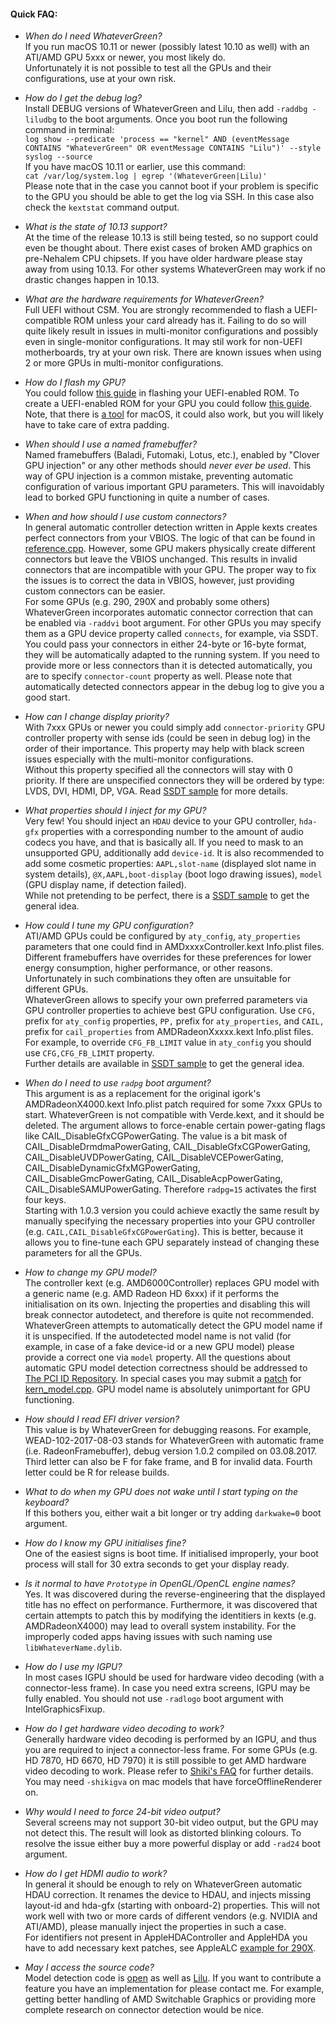 #### Quick FAQ:
- _When do I need WhateverGreen?_  
If you run macOS 10.11 or newer (possibly latest 10.10 as well) with an ATI/AMD GPU 5xxx or newer, you most likely do.  
Unfortunately it is not possible to test all the GPUs and their configurations, use at your own risk.

- _How do I get the debug log?_  
Install DEBUG versions of WhateverGreen and Lilu, then add `-raddbg -liludbg` to the boot arguments. Once you boot run the following command in terminal:  
`log show --predicate 'process == "kernel" AND (eventMessage CONTAINS "WhateverGreen" OR eventMessage CONTAINS "Lilu")' --style syslog --source`  
If you have macOS 10.11 or earlier, use this command:  
`cat /var/log/system.log | egrep '(WhateverGreen|Lilu)'`  
Please note that in the case you cannot boot if your problem is specific to the GPU you should be able to get the log via SSH. In this case also check the `kextstat` command output.

- _What is the state of 10.13 support?_  
At the time of the release 10.13 is still being tested, so no support could even be thought about. There exist cases of broken AMD graphics on pre-Nehalem CPU chipsets. If you have older hardware please stay away from using 10.13. For other systems WhateverGreen may work if no drastic changes happen in 10.13.

- _What are the hardware requirements for WhateverGreen?_  
Full UEFI without CSM. You are strongly recommended to flash a UEFI-compatible ROM unless your card already has it. Failing to do so will quite likely result in issues in multi-monitor configurations and possibly even in single-monitor configurations. It may stil work for non-UEFI motherboards, try at your own risk. There are known issues when using 2 or more GPUs in multi-monitor configurations.

- _How do I flash my GPU?_  
You could follow [this guide](https://www.techpowerup.com/forums/threads/amd-ati-flashing-guide.212849/) in flashing your UEFI-enabled ROM. To create a UEFI-enabled ROM for your GPU you could follow [this guide](http://www.win-raid.com/t892f16-AMD-and-Nvidia-GOP-update-No-requests-DIY.html). Note, that there is [a tool](http://www.insanelymac.com/forum/topic/299614-asus-eah6450-video-bios-uefi-gop-upgrade-and-gop-uefi-binary-in-efi-for-many-ati-cards/#entry2042163) for macOS, it could also work, but you will likely have to take care of extra padding.

- _When should I use a named framebuffer?_  
Named framebuffers (Baladi, Futomaki, Lotus, etc.), enabled by "Clover GPU injection" or any other methods should _never ever be used_. This way of GPU injection is a common mistake, preventing automatic configuration of various important GPU parameters. This will inavoidably lead to borked GPU functioning in quite a number of cases.

- _When and how should I use custom connectors?_  
In general automatic controller detection written in Apple kexts creates perfect connectors from your VBIOS. The logic of that can be found in [reference.cpp](https://github.com/vit9696/WhateverGreen/blob/master/Manual/reference.cpp). However, some GPU makers physically create different connectors but leave the VBIOS unchanged. This results in invalid connectors that are incompatible with your GPU. The proper way to fix the issues is to correct the data in VBIOS, however, just providing custom connectors can be easier.  
For some GPUs (e.g. 290, 290X and probably some others) WhateverGreen incorporates automatic connector correction that can be enabled via `-raddvi` boot argument. For other GPUs you may specify them as a GPU device property called `connects`, for example, via SSDT. You could pass your connectors in either 24-byte or 16-byte format, they will be automatically adapted to the running system. If you need to provide more or less connectors than it is detected automatically, you are to specify `connector-count` property as well. Please note that automatically detected connectors appear in the debug log to give you a good start.

- _How can I change display priority?_  
With 7xxx GPUs or newer you could simply add `connector-priority` GPU controller property with sense ids (could be seen in debug log) in the order of their importance. This property may help with black screen issues especially with the multi-monitor configurations.  
Without this property specified all the connectors will stay with 0 priority. If there are unspecified connectors they will be ordered by type: LVDS, DVI, HDMI, DP, VGA. Read [SSDT sample](https://github.com/vit9696/WhateverGreen/blob/master/Manual/Sample.dsl) for more details.

- _What properties should I inject for my GPU?_  
Very few! You should inject an `HDAU` device to your GPU controller, `hda-gfx` properties with a corresponding number to the amount of audio codecs you have, and that is basically all. If you need to mask to an unsupported GPU, additionally add `device-id`. It is also recommended to add some cosmetic properties: `AAPL,slot-name` (displayed slot name in system details), `@X,AAPL,boot-display` (boot logo drawing issues), `model` (GPU display name, if detection failed).  
While not pretending to be perfect, there is a [SSDT sample](https://github.com/vit9696/WhateverGreen/blob/master/Manual/Sample.dsl) to get the general idea.

- _How could I tune my GPU configuration?_  
ATI/AMD GPUs could be configured by `aty_config`, `aty_properties` parameters that one could find in AMDxxxxController.kext Info.plist files. Different framebuffers have overrides for these preferences for lower energy consumption, higher performance, or other reasons. Unfortunately in such combinations they often are unsuitable for different GPUs.  
WhateverGreen allows to specify your own preferred parameters via GPU controller properties to achieve best GPU configuration. Use `CFG,` prefix for `aty_config` properties, `PP,` prefix for `aty_properties`, and `CAIL,` prefix for `cail_properties` from AMDRadeonXxxxx.kext Info.plist files. For example, to override `CFG_FB_LIMIT` value in `aty_config` you should use `CFG,CFG_FB_LIMIT` property.  
Further details are available in [SSDT sample](https://github.com/vit9696/WhateverGreen/blob/master/Manual/Sample.dsl) to get the general idea.

- _When do I need to use `radpg` boot argument?_  
This argument is as a replacement for the original igork's AMDRadeonX4000.kext Info.plist patch required for some 7xxx GPUs to start. WhateverGreen is not compatible with Verde.kext, and it should be deleted. The argument allows to force-enable certain power-gating flags like CAIL_DisableGfxCGPowerGating. The value is a bit mask of CAIL_DisableDrmdmaPowerGating, CAIL_DisableGfxCGPowerGating, CAIL_DisableUVDPowerGating, CAIL_DisableVCEPowerGating, CAIL_DisableDynamicGfxMGPowerGating, CAIL_DisableGmcPowerGating, CAIL_DisableAcpPowerGating, CAIL_DisableSAMUPowerGating. Therefore `radpg=15` activates the first four keys.  
Starting with 1.0.3 version you could achieve exactly the same result by manually specifying the necessary properties into your GPU controller (e.g. `CAIL,CAIL_DisableGfxCGPowerGating`). This is better, because it allows you to fine-tune each GPU separately instead of changing these parameters for all the GPUs.

- _How to change my GPU model?_  
The controller kext (e.g. AMD6000Controller) replaces GPU model with a generic name (e.g. AMD Radeon HD 6xxx) if it performs the initialisation on its own. Injecting the properties and disabling this will break connector autodetect, and therefore is quite not recommended. WhateverGreen attempts to automatically detect the GPU model name if it is unspecified. If the autodetected model name is not valid (for example, in case of a fake device-id or a new GPU model) please provide a correct one via `model` property. All the questions about automatic GPU model detection correctness should be addressed to [The PCI ID Repository](http://pci-ids.ucw.cz). In special cases you may submit a [patch](https://github.com/vit9696/WhateverGreen/pulls) for [kern_model.cpp](https://github.com/vit9696/WhateverGreen/blob/master/WhateverGreen/kern_model.cpp). GPU model name is absolutely unimportant for GPU functioning.

- _How should I read EFI driver version?_  
This value is by WhateverGreen for debugging reasons. For example, WEAD-102-2017-08-03 stands for WhateverGreen with automatic frame (i.e. RadeonFramebuffer), debug version 1.0.2 compiled on 03.08.2017. Third letter can also be F for fake frame, and B for invalid data. Fourth letter could be R for release builds. 

- _What to do when my GPU does not wake until I start typing on the keyboard?_  
If this bothers you, either wait a bit longer or try adding `darkwake=0` boot argument.

- _How do I know my GPU initialises fine?_  
One of the easiest signs is boot time. If initialised improperly, your boot process will stall for 30 extra seconds to get your display ready.

- _Is it normal to have `Prototype` in OpenGL/OpenCL engine names?_  
Yes. It was discovered during the reverse-engineering that the displayed title has no effect on performance. Furthermore, it was discovered that certain attempts to patch this by modifying the identitiers in kexts (e.g. AMDRadeonX4000) may lead to overall system instability. For the improperly coded apps having issues with such naming use `libWhateverName.dylib`.

- _How do I use my IGPU?_  
In most cases IGPU should be used for hardware video decoding (with a connector-less frame). In case you need extra screens, IGPU may be fully enabled. You should not use `-radlogo` boot argument with IntelGraphicsFixup.

- _How do I get hardware video decoding to work?_  
Generally hardware video decoding is performed by an IGPU, and thus you are required to inject a connector-less frame. For some GPUs (e.g. HD 7870, HD 6670, HD 7970) it is still possible to get AMD hardware video decoding to work. Please refer to [Shiki's FAQ](https://github.com/vit9696/Shiki/blob/master/FAQ.en.md) for further details. You may need `-shikigva` on mac models that have forceOfflineRenderer on.

- _Why would I need to force 24-bit video output?_  
Several screens may not support 30-bit video output, but the GPU may not detect this. The result will look as distorted blinking colours. To resolve the issue either buy a more powerful display or add `-rad24` boot argument.  

- _How do I get HDMI audio to work?_  
In general it should be enough to rely on WhateverGreen automatic HDAU correction. It renames the device to HDAU, and injects missing layout-id and hda-gfx (starting with onboard-2) properties. This will not work well with two or more cards of different vendors (e.g. NVIDIA and ATI/AMD), please manually inject the properties in such a case.  
For identifiers not present in AppleHDAController and AppleHDA you have to add necessary kext patches, see AppleALC [example for 290X](https://github.com/vit9696/AppleALC/commit/cfb8bef310f31fd330aeb4e10623487a6bceb84d#diff-6246954ac288d4f6dd7eb780c006419d).

- _May I access the source code?_  
Model detection code is [open](https://github.com/vit9696/WhateverGreen/blob/master/WhateverGreen/kern_model.cpp) as well as [Lilu](https://github.com/vit9696/Lilu). If you want to contribute a feature you have an implementation for please contact me. For example, getting better handling of AMD Switchable Graphics or providing more complete research on connector detection would be nice.
